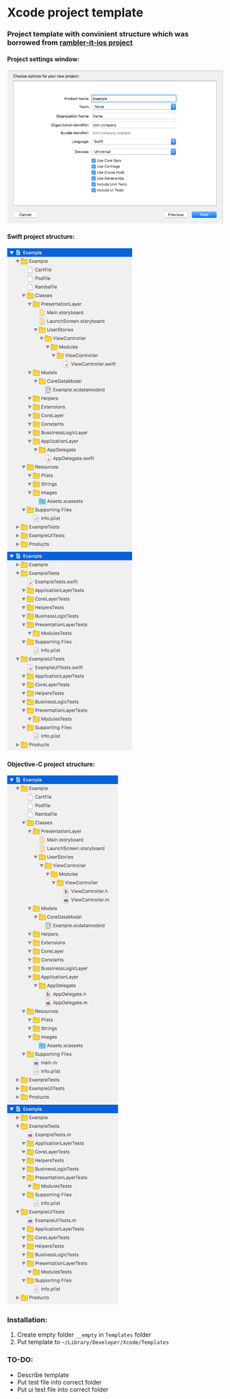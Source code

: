# Xcode project template

### Project template with convinient structure which was borrowed from [rambler-it-ios project](https://github.com/rambler-digital-solutions/rambler-it-ios)

#### Project settings window:
![Project settings window](./images/settingsExample.png)

#### Swift project structure:
![Swift project example](./images/swiftExample.png) ![Swift tests structure example](./images/swiftTestsExample.png)

#### Objective-C project structure:
![Objc project example](./images/objcExample.png) ![Objc tests structure example](./images/objcTestsExample.png)

### Installation:
1. Create empty folder `__empty` in `Templates` folder
2. Put template to `~/Library/Developer/Xcode/Templates`

### TO-DO:

* Describe template
* Put test file into correct folder
* Put ui test file into correct folder

